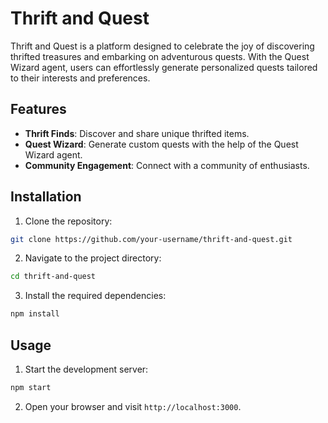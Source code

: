 # Thrift and Quest
Thrift and Quest is a platform designed to celebrate the joy of discovering thrifted treasures and embarking on adventurous quests. With the Quest Wizard agent, users can effortlessly generate personalized quests tailored to their interests and preferences.

## Features

- **Thrift Finds**: Discover and share unique thrifted items.
- **Quest Wizard**: Generate custom quests with the help of the Quest Wizard agent.
- **Community Engagement**: Connect with a community of enthusiasts.

## Installation

1. Clone the repository:
  ```bash
  git clone https://github.com/your-username/thrift-and-quest.git
  ```
2. Navigate to the project directory:
  ```bash
  cd thrift-and-quest
  ```
3. Install the required dependencies:
  ```bash
  npm install
  ```

## Usage

1. Start the development server:
  ```bash
  npm start
  ```
2. Open your browser and visit `http://localhost:3000`.
